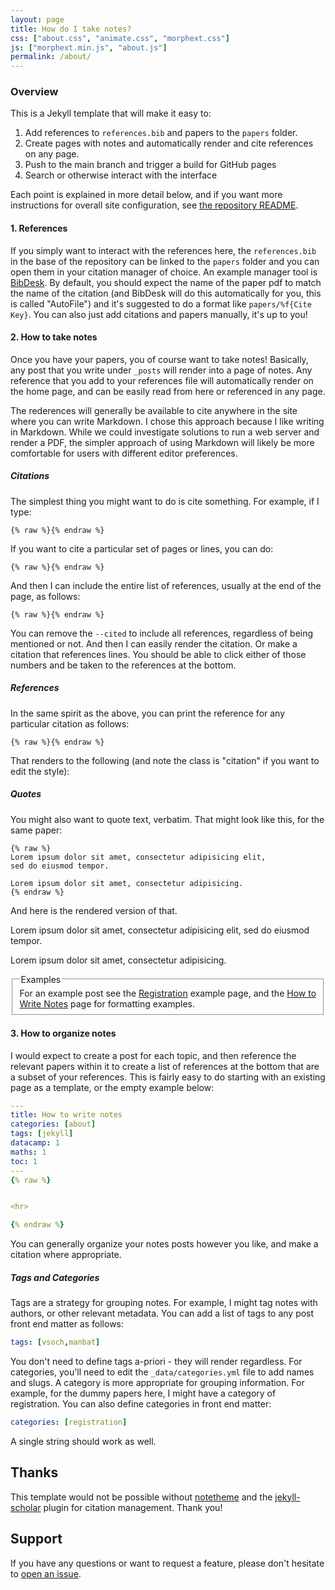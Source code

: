 ```yaml
---
layout: page
title: How do I take notes?
css: ["about.css", "animate.css", "morphext.css"]
js: ["morphext.min.js", "about.js"]
permalink: /about/
---
```


### Overview

This is a Jekyll template that will make it easy to:

1. Add references to `references.bib` and papers to the `papers` folder.
2. Create pages with notes and automatically render and cite references on any page.
3. Push to the main branch and trigger a build for GitHub pages
4. Search or otherwise interact with the interface

Each point is explained in more detail below, and if you want more instructions for
overall site configuration, see [the repository README](https://github.com/vsoch/notes-jekyll/#notes-jekyll).


#### 1. References

If you simply want to interact with the references here, the `references.bib` in the base
of the repository can be linked to the `papers` folder and you can open them in your citation
manager of choice. An example manager tool is [BibDesk](https://bibdesk.sourceforge.io/).
By default, you should expect the name of the paper pdf to match the name of the citation 
(and BibDesk will do this automatically for you, this is called "AutoFile") and it's
suggested to do a format like `papers/%f{Cite Key}`. You can also just add citations
and papers manually, it's up to you!


#### 2. How to take notes

Once you have your papers, you of course want to take notes! Basically, any post
that you write under `_posts` will render into a page of notes. Any reference
that you add to your references file will automatically render on the home page,
and can be easily read from here or referenced in any page.

The rederences will generally be available to cite anywhere in the site where you can write Markdown.
I chose this approach because I like writing in Markdown.
While we could investigate solutions to run a web server and render a PDF, the simpler
approach of using Markdown will likely be more comfortable for users with different
editor preferences.


##### Citations

The simplest thing you might want to do is cite something. For example,
if I type:

```
{% raw %}{% endraw %}
```

If you want to cite a particular set of pages or lines, you can do:

```
{% raw %}{% endraw %}
```

And then I can include the entire list of references, usually at the end of the page, as follows:

```
{% raw %}{% endraw %}
```

You can remove the `--cited` to include all references, regardless of being mentioned or
not. And then I can easily render the citation.
Or make a citation that references lines.
You should be able to click either of those numbers and be taken to the references at the bottom.


##### References

In the same spirit as the above, you can print the reference for any particular citation
as follows:

```
{% raw %}{% endraw %}
```

That renders to the following (and note the class is "citation" if you want to edit the
style):



##### Quotes

You might also want to quote text, verbatim. That might look like this, for the same
paper:

```
{% raw %}
Lorem ipsum dolor sit amet, consectetur adipisicing elit,
sed do eiusmod tempor.

Lorem ipsum dolor sit amet, consectetur adipisicing.
{% endraw %}
```

And here is the rendered version of that.


Lorem ipsum dolor sit amet, consectetur adipisicing elit,
sed do eiusmod tempor.

Lorem ipsum dolor sit amet, consectetur adipisicing.


<fieldset class="field-set" markdown="1">
<legend class="leg-title">Examples</legend>
For an example post see the <a href="https://vsoch.github.io/notes-jekyll/registration">Registration</a> example page,
and the <a href="https://vsoch.github.io/notes-jekyll/how-to-write-notes">How to Write Notes</a> page
for formatting examples.</span>
</fieldset>


#### 3. How to organize notes

I would expect to create a post for each topic, and then reference the relevant papers
within it to create a list of references at the bottom that are a subset of your references.
This is fairly easy to do starting with an existing page as a template, or the empty
example below:

```yaml
---
title: How to write notes
categories: [about]
tags: [jekyll]
datacamp: 1
maths: 1
toc: 1
---
{% raw %}


<hr>

{% endraw %}
```

You can generally organize your notes posts however you like, and make a citation where appropriate.

##### Tags and Categories

Tags are a strategy for grouping notes. For example, I might tag notes with authors, or other relevant
metadata.  You can add a list of tags to any post front end matter as follows:

```yaml
tags: [vsoch,manbat]
```

You don't need to define tags a-priori - they will render regardless. For categories,
you'll need to edit the `_data/categories.yml` file to add names and slugs. A category
is more appropriate for grouping information. For example, for the dummy papers here,
I might have a category of registration. You can also define categories in front end matter:

```yaml
categories: [registration]
```

A single string should work as well.

## Thanks

This template would not be possible without [notetheme](https://github.com/dinhanhthi/notetheme) and the
[jekyll-scholar](https://github.com/inukshuk/jekyll-scholar) plugin for citation management.
Thank you!

## Support

If you have any questions or want to request a feature, please don't hesitate
to [open an issue](https://github.com/vsoch/notes-jekyll/issues). 
